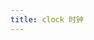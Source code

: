 ```yaml
---
title: clock 时钟
---
```


<ClockSimulationDemo />

<script setup>
  import ClockSimulationDemo from '@/views/demo/ClockSimulation.vue'
</script>
